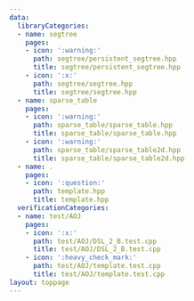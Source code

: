 ```yaml
---
data:
  libraryCategories:
  - name: segtree
    pages:
    - icon: ':warning:'
      path: segtree/persistent_segtree.hpp
      title: segtree/persistent_segtree.hpp
    - icon: ':x:'
      path: segtree/segtree.hpp
      title: segtree/segtree.hpp
  - name: sparse_table
    pages:
    - icon: ':warning:'
      path: sparse_table/sparse_table.hpp
      title: sparse_table/sparse_table.hpp
    - icon: ':warning:'
      path: sparse_table/sparse_table2d.hpp
      title: sparse_table/sparse_table2d.hpp
  - name: .
    pages:
    - icon: ':question:'
      path: template.hpp
      title: template.hpp
  verificationCategories:
  - name: test/AOJ
    pages:
    - icon: ':x:'
      path: test/AOJ/DSL_2_B.test.cpp
      title: test/AOJ/DSL_2_B.test.cpp
    - icon: ':heavy_check_mark:'
      path: test/AOJ/template.test.cpp
      title: test/AOJ/template.test.cpp
layout: toppage
---
```

